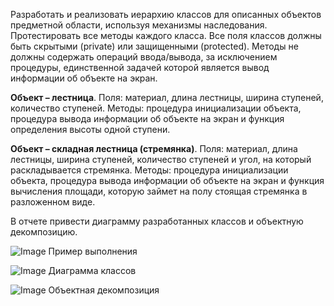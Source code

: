 Разработать и реализовать иерархию классов для описанных объектов предметной области, используя механизмы наследования. Протестировать все методы каждого класса. Все поля классов должны быть скрытыми (private) или защищенными (protected). Методы не должны содержать операций ввода/вывода, за исключением процедуры, единственной задачей которой является вывод информации об объекте на экран.

**Объект – лестница**. Поля: материал, длина лестницы, ширина ступеней, количество ступеней. Методы: процедура инициализации объекта, процедура вывода информации об объекте на экран и функция определения высоты одной ступени.

**Объект – складная лестница (стремянка)**. Поля: материал, длина лестницы, ширина ступеней, количество ступеней и угол, на который раскладывается стремянка. Методы: процедура инициализации объекта, процедура вывода информации об объекте на экран и функция вычисления площади, которую займет на полу стоящая стремянка в разложенном виде.

В отчете привести диаграмму разработанных классов и объектную декомпозицию.

![Image](https://github.com/sadesss/oop_labs/edit/main/lab8/lab8_0.png)
Пример выполнения

![Image](https://github.com/sadesss/oop_labs/edit/main/lab8/lab8_drawio1.png)
Диаграмма классов

![Image](https://github.com/sadesss/oop_labs/edit/main/lab8/lab8_drawio2.png)
Объектная декомпозиция
